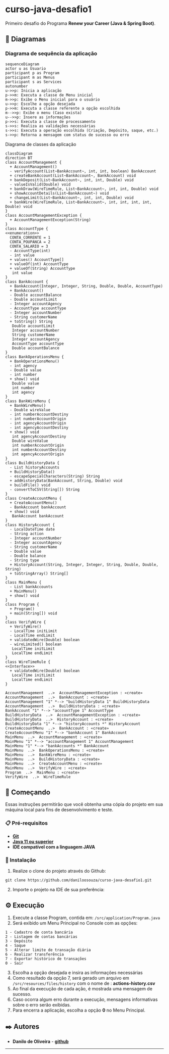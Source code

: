 # curso-java-desafio1

Primeiro desafio do Programa **Renew your Career (Java & Spring Boot)**.

## 📄 Diagramas
### Diagrama de sequência da aplicação
```mermaid
sequenceDiagram 
actor u as Usuario
participant p as Program
participant m as Menus
participant s as Services
autonumber
u->>p: Inicia a aplicação
p->>m: Executa a classe de Menu inicial
m->>p: Exibe o Menu inicial para o usuário
u->>p: Escolhe a opção desejada
p->>m: Executa a classe referente a opção escolhida
m-->>p: Exibe o menu (Caso exista)
u-->>p: Insere as informações
p->>s: Executa a classe de processamento
s->>s: Realiza as validações necessárias
s->>s: Executa a operação escolhida (Criação, Depósito, saque, etc.)
s->>p: Retorna a mensagem com status de sucesso ou erro
```

Diagrama de classes da aplicação
```mermaid
classDiagram
direction BT
class AccountManagement {
  + AccountManagement() 
  - verifyAccount(List~BankAccount~, int, int, boolean) BankAccount
  + createBankAccount(List~BankAccount~, BankAccount) void
  + bankDeposit(List~BankAccount~, int, int, Double) void
  - valueIsValid(Double) void
  + bankDraw(WireTimeRule, List~BankAccount~, int, int, Double) void
  + showAccountDetails(List~BankAccount~) void
  + changeLimit(List~BankAccount~, int, int, Double) void
  + bankWire(WireTimeRule, List~BankAccount~, int, int, int, int, Double) void
}
class AccountManagementException {
  + AccountManagementException(String) 
}
class AccountType {
<<enumeration>>
  CONTA_CORRENTE = 1
  CONTA_POUPANCA = 2
  CONTA_SALARIO = 3
  - AccountType(int) 
  - int value
  + values() AccountType[]
  + valueOf(int) AccountType
  + valueOf(String) AccountType
   int value
}
class BankAccount {
  + BankAccount(Integer, Integer, String, Double, Double, AccountType) 
  + BankAccount() 
  - Double accountBalance
  - Double accountLimit
  - Integer accountAgency
  - AccountType accountType
  - Integer accountNumber
  - String customerName
  + toString() String
   Double accountLimit
   Integer accountNumber
   String customerName
   Integer accountAgency
   AccountType accountType
   Double accountBalance
}
class BankOperationsMenu {
  + BankOperationsMenu() 
  - int agency
  - Double value
  - int number
  + show() void
   Double value
   int number
   int agency
}
class BankWireMenu {
  + BankWireMenu() 
  - Double wireValue
  - int numberAccountDestiny
  - int numberAccountOrigin
  - int agencyAccountOrigin
  - int agencyAccountDestiny
  + show() void
   int agencyAccountDestiny
   Double wireValue
   int numberAccountOrigin
   int numberAccountDestiny
   int agencyAccountOrigin
}
class BuildHistoryData {
  - List historyAccounts  
  + BuildHistoryData() 
  - escapeSpecialCharacters(String) String
  + addHistoryData(BankAccount, String, Double) void
  + buildFile() void
  - convertToCSV(String[]) String
}
class CreateAccountMenu {
  + CreateAccountMenu() 
  - BankAccount bankAccount
  + show() void
   BankAccount bankAccount
}
class HistoryAccount {
  - LocalDateTime date
  - String action
  - Integer accountNumber
  - Integer accountAgency
  - String customerName
  - Double value
  - Double balance
  - String type  
  + HistoryAccount(String, Integer, Integer, String, Double, Double, String) 
  + toStringArray() String[]
}
class MainMenu {
  - List bankAccounts  
  + MainMenu() 
  + show() void
}
class Program {
  + Program() 
  + main(String[]) void
}
class VerifyWire {
  + VerifyWire() 
  - LocalTime initLimit
  - LocalTime endLimit
  + validatedWire(Double) boolean
  - wireLimited() boolean
   LocalTime initLimit
   LocalTime endLimit
}
class WireTimeRule {
<<Interface>>
  + validatedWire(Double) boolean
   LocalTime initLimit
   LocalTime endLimit
}

AccountManagement  ..>  AccountManagementException : «create»
AccountManagement  ..>  BankAccount : «create»
AccountManagement "1" *--> "buildHistoryData 1" BuildHistoryData 
AccountManagement  ..>  BuildHistoryData : «create»
BankAccount "1" *--> "accountType 1" AccountType 
BuildHistoryData  ..>  AccountManagementException : «create»
BuildHistoryData  ..>  HistoryAccount : «create»
BuildHistoryData "1" *--> "historyAccounts *" HistoryAccount 
CreateAccountMenu  ..>  BankAccount : «create»
CreateAccountMenu "1" *--> "bankAccount 1" BankAccount 
MainMenu  ..>  AccountManagement : «create»
MainMenu "1" *--> "accountManagement 1" AccountManagement 
MainMenu "1" *--> "bankAccounts *" BankAccount 
MainMenu  ..>  BankOperationsMenu : «create»
MainMenu  ..>  BankWireMenu : «create»
MainMenu  ..>  BuildHistoryData : «create»
MainMenu  ..>  CreateAccountMenu : «create»
MainMenu  ..>  VerifyWire : «create»
Program  ..>  MainMenu : «create»
VerifyWire  ..>  WireTimeRule 

```


## 🚀 Começando

Essas instruções permitirão que você obtenha uma cópia do projeto em sua máquina local para fins de desenvolvimento e teste.

### 📋 Pré-requisitos

- **[Git](https://git-scm.com/downloads)**
- **[Java 11 ou superior](https://www.oracle.com/br/java/technologies/javase/jdk11-archive-downloads.html)**
- **IDE compatível com a linguagem JAVA**

### 🔧 Instalação

1. Realize o clone do projeto através do Github:
```
git clone https://github.com/daniloosouza/curso-java-desafio1.git
```
2. Importe o projeto na IDE de sua preferência:


## ⚙️ Execução

1. Execute a classe Program, contida em:
   ```/src/application/Program.java```
2. Será exibido um Menu Principal no Console com as opções:
```   
1 - Cadastro de conta bancária
2 - Listagem de contas bancárias
3 - Depósito
4 - Saque
5 - Alterar limite de transação diária
6 - Realizar transferência
7 - Exportar histórico de transações
0 - Sair 
```
3. Escolha a opção desejada e insira as informações necessárias
4. Como resultado da opção 7, será gerado um arquivo em 
``/src/resources/files/history`` com o nome de : **actions-history.csv** 
5. Ao final da execução de cada ação, é mostrada uma mensagem de sucesso.
6. Caso ocorra algum erro durante a execução, mensagens informativas sobre o erro serão exibidas.
7. Para encerra a aplicação, escolha a opção **0** no Menu Principal.


## ✒️ Autores
* **Danilo de Oliveira** - **[github](https://github.com/daniloosouza)**

---